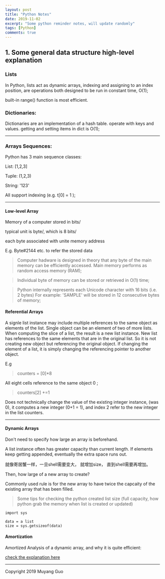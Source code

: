 ```yaml
---
layout: post
title: "Python Notes"
date: 2019-11-02
excerpt: "Some python reminder notes, will update randomly"
tags: [Python]
comments: true
---
```

## 1. Some general data structure high-level explanation

### Lists

In Python, lists act as dynamic arrays, indexing and assigning to an index position, are operations both designed to be run in constant time, O(1);

built-in range() function is most efficient. 


### Dictionaries:

Dictionaries are an implementation of a hash table. operate with keys and values. getting and setting items in dict is O(1);

---

### Arrays Sequences:

Python has 3 main sequence classes:

List: [1,2,3]

Tuple: (1,2,3)

String: '123'

All support indexing (e.g. t[0] = 1 );

---

#### Low-level Array

Memory of a computer stored in bits/

typical unit is byte/, which is 8 bits/

each byte associated with unite memory address

E.g. Byte#2144 etc. to refer the stored data

> Computer hadware is designed in theory that any byte of the main memory can be efficiently accessed. Main memory performs as random access memory (RAM); 

> Individual byte of memory can be stored or retrieved in O(1) time;

> Python internally represents each Unicode character with 16 bits (i.e. 2 bytes)
    For example: 'SAMPLE' will be stored in 12 consecutive bytes of memory;

#### Referential Arrays 

A signle list instance may include multiple references to the same object as elements of the list. Single object can be an element of two of more lists. When computing the slice of a list, the result is a new list instance. New list has references to the same elements that are in the original list. So it is not creating new object but referencing the original object.
If changing the element of a list, it is simply changing the referencing pointer to another object. 

E.g 

> counters = [0]*8 

All eight cells reference to the same object 0 ;

> counters[2] +=1

Does not technically change the value of the existing integer instance, (was 0), it computes a new integer (0+1 = 1), and index 2 refer to the new integer in the list counters. 

---

#### Dynamic Arrays

Don't need to specify how large an array is beforehand. 

A list instance often has greater capacity than current length. If elements keep getting appended, eventually the extra space runs out. 

就像寄居蟹一样，一旦shell需要变大， 就增加size， 直到shell需要再增加。

Then, how large of a new array to create?

Commonly used rule is for the new array to have twice the capcaity of the existing array that has been filled. 


> Some tips for checking the python created list size (full capacity, how python grab the memory when list is created or updated)

```
import sys

data = a list 
size = sys.getsizeof(data)

```


#### Amortization 

Amortized Analysis of a dynamic array, and why it is quite efficient: 

[check the explanation here](http://www.cs.cmu.edu/afs/cs/academic/class/15451-s10/www/lectures/lect0203.pdf)

---
Copyright 2019 Muyang Guo




